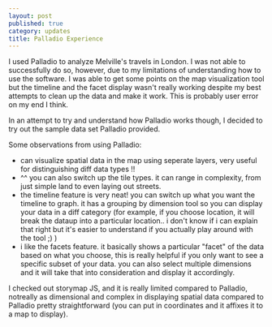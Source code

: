 ```yaml
---
layout: post
published: true
category: updates
title: Palladio Experience
---
```

I used Palladio to analyze Melville's travels in London. I was not able to successfully do so, however, due to my limitations of understanding how to use the software. I was able to get some points on the map visualization tool but the timeline and the facet display wasn't really working despite my best attempts to clean up the data and make it work. This is probably user error on my end I think. 

In an attempt to try and understand how Palladio works though, I  decided to try out the sample data set Palladio provided.

Some observations from using Palladio: 
- can visualize spatial data in the map using seperate layers, very useful for distinguishing diff data types !!
- ^^ you can also switch up the tile types. it can range in complexity, from just simple land to even laying out streets.
- the timeline feature is very neat! you can switch up what you want the timeline to graph. it has a grouping by dimension tool so you can display your data in a diff category (for example, if you choose location, it will break the dataup into a particular location.. i don't know if i can explain that right but it's easier to understand if you actually play around with the tool ;) ) 
- i like the facets feature. it basically shows a particular "facet" of the data based on what you choose, this is really helpful if you only want to see a specific subset of your data. you can also select multiple dimensions and it will take that into consideration and display it accordingly. 

I checked out storymap JS, and it is really limited compared to Palladio, notreally as dimensional and complex in displaying  spatial data compared to Palladio pretty straightforward (you can put in coordinates
and it affixes it to a map to display).
